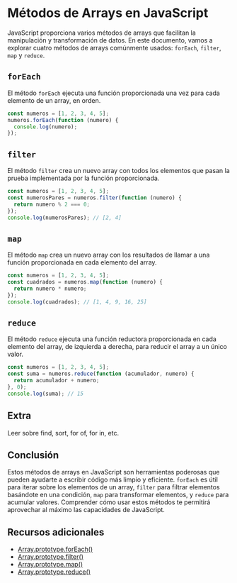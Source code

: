 # Métodos de Arrays en JavaScript

JavaScript proporciona varios métodos de arrays que facilitan la manipulación y transformación de datos. En este documento, vamos a explorar cuatro métodos de arrays comúnmente usados: `forEach`, `filter`, `map` y `reduce`.

## `forEach`

El método `forEach` ejecuta una función proporcionada una vez para cada elemento de un array, en orden.

```javascript
const numeros = [1, 2, 3, 4, 5];
numeros.forEach(function (numero) {
  console.log(numero);
});
```

## `filter`

El método `filter` crea un nuevo array con todos los elementos que pasan la prueba implementada por la función proporcionada.

```javascript
const numeros = [1, 2, 3, 4, 5];
const numerosPares = numeros.filter(function (numero) {
  return numero % 2 === 0;
});
console.log(numerosPares); // [2, 4]
```

## `map`

El método `map` crea un nuevo array con los resultados de llamar a una función proporcionada en cada elemento del array.

```javascript
const numeros = [1, 2, 3, 4, 5];
const cuadrados = numeros.map(function (numero) {
  return numero * numero;
});
console.log(cuadrados); // [1, 4, 9, 16, 25]
```

## `reduce`

El método `reduce` ejecuta una función reductora proporcionada en cada elemento del array, de izquierda a derecha, para reducir el array a un único valor.

```javascript
const numeros = [1, 2, 3, 4, 5];
const suma = numeros.reduce(function (acumulador, numero) {
  return acumulador + numero;
}, 0);
console.log(suma); // 15
```

## Extra

Leer sobre find, sort, for of, for in, etc.

## Conclusión

Estos métodos de arrays en JavaScript son herramientas poderosas que pueden ayudarte a escribir código más limpio y eficiente. `forEach` es útil para iterar sobre los elementos de un array, `filter` para filtrar elementos basándote en una condición, `map` para transformar elementos, y `reduce` para acumular valores. Comprender cómo usar estos métodos te permitirá aprovechar al máximo las capacidades de JavaScript.

## Recursos adicionales

- [Array.prototype.forEach()](https://developer.mozilla.org/es/docs/Web/JavaScript/Reference/Global_Objects/Array/forEach)
- [Array.prototype.filter()](https://developer.mozilla.org/es/docs/Web/JavaScript/Reference/Global_Objects/Array/filter)
- [Array.prototype.map()](https://developer.mozilla.org/es/docs/Web/JavaScript/Reference/Global_Objects/Array/map)
- [Array.prototype.reduce()](https://developer.mozilla.org/es/docs/Web/JavaScript/Reference/Global_Objects/Array/reduce)
